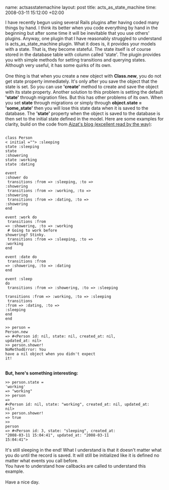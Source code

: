 name: actsasstatemachine
layout: post
title: acts_as_state_machine
time: 2008-03-11 15:12:00 +02:00

I have recently begun using several Rails plugins after having coded many things by hand. I think its better when you code everything by hand in the beginning but after some time it will be inevitable that you use others' plugins. Anyway, one plugin that I have reasonably struggled to understand is acts_as_state_machine plugin. What it does is, it provides your models with a state. That is, they become stateful. The state itself is of course stored in the database table with column called 'state'. The plugin provides you with simple methods for setting transitions and querying states. Although very useful, it has some quirks of its own.<br /><br />One thing is that when you create a new object with <span style="font-weight: bold;">Class.new</span>, you do not get state property immediately. It's only after you save the object that the state is set. So you can use <span style="font-weight: bold;">'create'</span> method to create and save the object with its state property. Another solution to this problem is setting the default <span style="font-weight: bold;">'state'</span> through migration files. But this has other problems of its own. When you set <span style="font-weight: bold;">state</span> through migrations or simply through <span style="font-weight: bold;">object.state = 'some_state'</span> then you will lose this state data when it is saved to the database. The <span style="font-weight: bold;">'state'</span> property when the object is saved to the database is then set to the initial state defined in the model. Here are some examples for clarity, build on the code from <a href="http://rails.aizatto.com/2007/05/24/ruby-on-rails-finite-state-machine-plugin-acts_as_state_machine/">Aizat's blog (excellent read by the way)</a>:<br /><pre><code><br />class Person < initial =""> :sleeping<br />state :sleeping<br />state :showering<br />state :working<br />state :dating<br /><br />event :shower do<br /> transitions :from => :sleeping, :to => :showering<br /> transitions :from => :working, :to => :showering<br /> transitions :from => :dating, :to => :showering<br />end<br /><br />event :work do<br /> transitions :from => :showering, :to => :working<br /> # Going to work before showering?  Stinky.<br /> transitions :from => :sleeping, :to => :working<br />end<br /><br />event :date do<br /> transitions :from => :showering, :to => :dating<br />end<br /><br />event :sleep do<br /> transitions :from => :showering, :to => :sleeping<br /> transitions :from => :working, :to => :sleeping<br /> transitions :from => :dating, :to => :sleeping<br />end<br />end<br /><br />&gt;&gt; person = Person.new<br />=&gt; #&lt;Person id: nil, state: nil, created_at: nil, updated_at: nil&gt;<br />&gt;&gt; person.shower!<br />NoMethodError: You have a nil object when you didn't expect it!</code></pre><br /><span style="font-weight: bold;">But, here's something interesting:</span><br /><code><br />&gt;&gt; person.state = 'working'<br />=&gt; "working"<br />&gt;&gt; person<br />=&gt; #&lt;Person id: nil, state: "working", created_at: nil, updated_at: nil&gt;<br />&gt;&gt; person.shower!<br />=&gt; true<br />&gt;&gt; person<br />=&gt; #&lt;Person id: 3, state: "sleeping", created_at: "2008-03-11 15:04:41", updated_at: "2008-03-11 15:04:41"&gt;<br /></code><br />It's still sleeping in the end! What I understand is that it doesn't matter what you do until the record is saved. It will still be initialized like it is defined no matter what events you call before.<br />You have to understand how callbacks are called to understand this example.<br /><br />Have a nice day.

